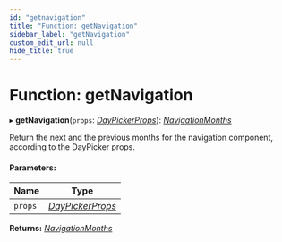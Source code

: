 ```yaml
---
id: "getnavigation"
title: "Function: getNavigation"
sidebar_label: "getNavigation"
custom_edit_url: null
hide_title: true
---
```


# Function: getNavigation

▸ **getNavigation**(`props`: [*DayPickerProps*](../interfaces/daypickerprops.md)): [*NavigationMonths*](../types/navigationmonths.md)

Return the next and the previous months for the navigation component,
according to the DayPicker props.

#### Parameters:

Name | Type |
------ | ------ |
`props` | [*DayPickerProps*](../interfaces/daypickerprops.md) |

**Returns:** [*NavigationMonths*](../types/navigationmonths.md)
